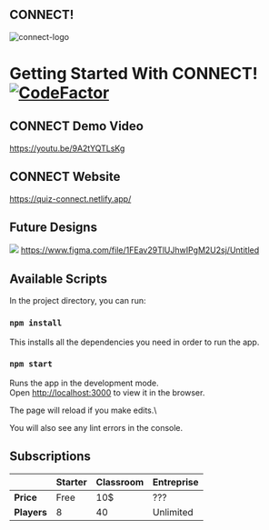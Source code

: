 ## CONNECT!

![connect-logo](https://quiz-connect.netlify.app/static/media/logoo.a41829fd.PNG)

# Getting Started With CONNECT! <a href="https://www.codefactor.io/repository/github/john8790909/connect/overview/main"><img src="https://www.codefactor.io/repository/github/john8790909/connect/badge/main" alt="CodeFactor" /></a>

## CONNECT Demo Video

https://youtu.be/9A2tYQTLsKg

## CONNECT Website

https://quiz-connect.netlify.app/

## Future Designs

<img src="https://emojis.slackmojis.com/emojis/images/1585055723/8322/figma.png?1585055723"/> https://www.figma.com/file/1FEav29TlUJhwIPgM2U2sj/Untitled

## Available Scripts

In the project directory, you can run:

### `npm install`

This installs all the dependencies you need in order to run the app.

### `npm start`

Runs the app in the development mode.\
Open [http://localhost:3000](http://localhost:3000) to view it in the browser.

The page will reload if you make edits.\

You will also see any lint errors in the console.

## Subscriptions

|             | **Starter** | **Classroom** | **Entreprise** |
| ----------- | ----------- | ------------- | -------------- |
| **Price**   | Free        | 10$           | ???            |
| **Players** | 8           | 40            | Unlimited      |
